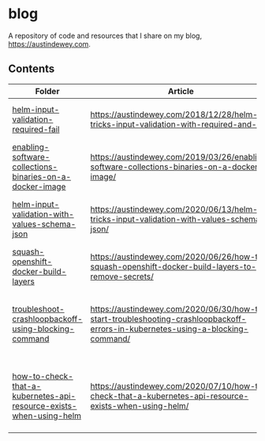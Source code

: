 # blog
A repository of code and resources that I share on my blog, https://austindewey.com.

## Contents

| Folder | Article | Description |
| ------ | ------- | ----------- |
| [helm-input-validation-required-fail](./helm-input-validation-required-fail) | https://austindewey.com/2018/12/28/helm-tricks-input-validation-with-required-and-fail/ | An explanation of the "required" and "fail" functions for Helm input validation |
| [enabling-software-collections-binaries-on-a-docker-image](./enabling-software-collections-binaries-on-a-docker-image) | https://austindewey.com/2019/03/26/enabling-software-collections-binaries-on-a-docker-image/ | Two ways that you can persistently enable SCL binaries in your Docker images |
| [helm-input-validation-with-values-schema-json](./helm-input-validation-with-values-schema-json) | https://austindewey.com/2020/06/13/helm-tricks-input-validation-with-values-schema-json/ | Describes how you can perform Helm input validation against a JSON schema file called values.schema.json |
| [squash-openshift-docker-build-layers](./squash-openshift-docker-build-layers) | https://austindewey.com/2020/06/26/how-to-squash-openshift-docker-build-layers-to-remove-secrets/ | Describes how you can squash Docker builds in OpenShift to hide secrets from intermediate layers |
| [troubleshoot-crashloopbackoff-using-blocking-command](./troubleshoot-crashloopbackoff-using-blocking-command) | https://austindewey.com/2020/06/30/how-to-start-troubleshooting-crashloopbackoff-errors-in-kubernetes-using-a-blocking-command/ | An explanation of how you can use a blocking command like `sleep infinity` to start troubleshooting CrashLoopBackoff errors in Kubernetes |
| [how-to-check-that-a-kubernetes-api-resource-exists-when-using-helm](how-to-check-that-a-kubernetes-api-resource-exists-when-using-helm) | https://austindewey.com/2020/07/10/how-to-check-that-a-kubernetes-api-resource-exists-when-using-helm/ | An example of using the Capabilities.APIVersions and Capabilities.APIVersions.Has built-in objects to conditionally install a Kubernetes resource based on its existence |
